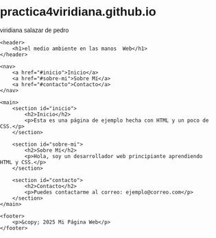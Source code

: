 # practica4viridiana.github.io
viridiana salazar de pedro 
<!DOCTYPE html>
<html lang="es">
<head>
    <meta charset="UTF-8">
    <title>Mi Página Web</title>
    <style>
        body {
            font-family: Arial, sans-serif;
            margin: 0;
            padding: 0;
        }
        header {
            background-color: #333;
            color: white;
            padding: 20px;
            text-align: center;
        }
        nav {
            background-color: #444;
            padding: 10px;
            text-align: center;
        }
        nav a {
            color: white;
            text-decoration: none;
            margin: 0 15px;
        }
        main {
            padding: 20px;
        }
        footer {
            background-color: #333;
            color: white;
            padding: 10px;
            text-align: center;
        }
    </style>
</head>
<body>

    <header>
        <h1>el medio ambiente en las manos  Web</h1>
    </header>

    <nav>
        <a href="#inicio">Inicio</a>
        <a href="#sobre-mi">Sobre Mí</a>
        <a href="#contacto">Contacto</a>
    </nav>

    <main>
        <section id="inicio">
            <h2>Inicio</h2>
            <p>Esta es una página de ejemplo hecha con HTML y un poco de CSS.</p>
        </section>

        <section id="sobre-mi">
            <h2>Sobre Mí</h2>
            <p>Hola, soy un desarrollador web principiante aprendiendo HTML y CSS.</p>
        </section>

        <section id="contacto">
            <h2>Contacto</h2>
            <p>Puedes contactarme al correo: ejemplo@correo.com</p>
        </section>
    </main>

    <footer>
        <p>&copy; 2025 Mi Página Web</p>
    </footer>

</body>
</html>
